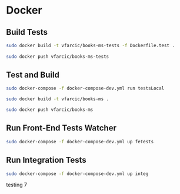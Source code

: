 Docker
============

Build Tests
-----------

```bash
sudo docker build -t vfarcic/books-ms-tests -f Dockerfile.test .
    
sudo docker push vfarcic/books-ms-tests
```

Test and Build
--------------

```bash
sudo docker-compose -f docker-compose-dev.yml run testsLocal

sudo docker build -t vfarcic/books-ms .

sudo docker push vfarcic/books-ms
```

Run Front-End Tests Watcher
---------------------------

```bash
sudo docker-compose -f docker-compose-dev.yml up feTests
```

Run Integration Tests
---------------------

```bash
sudo docker-compose -f docker-compose-dev.yml up integ
```

testing 7
